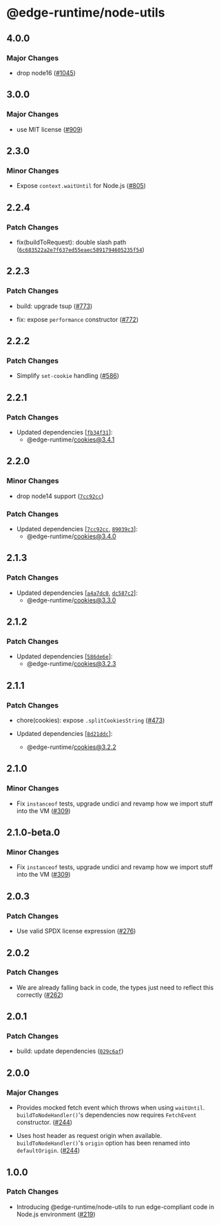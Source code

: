 # @edge-runtime/node-utils

## 4.0.0

### Major Changes

- drop node16 ([#1045](https://github.com/vercel/edge-runtime/pull/1045))

## 3.0.0

### Major Changes

- use MIT license ([#909](https://github.com/vercel/edge-runtime/pull/909))

## 2.3.0

### Minor Changes

- Expose `context.waitUntil` for Node.js ([#805](https://github.com/vercel/edge-runtime/pull/805))

## 2.2.4

### Patch Changes

- fix(buildToRequest): double slash path ([`6c683522a2e7f637ed55eaec5891794605235f54`](https://github.com/vercel/edge-runtime/commit/6c683522a2e7f637ed55eaec5891794605235f54))

## 2.2.3

### Patch Changes

- build: upgrade tsup ([#773](https://github.com/vercel/edge-runtime/pull/773))

- fix: expose `performance` constructor ([#772](https://github.com/vercel/edge-runtime/pull/772))

## 2.2.2

### Patch Changes

- Simplify `set-cookie` handling ([#586](https://github.com/vercel/edge-runtime/pull/586))

## 2.2.1

### Patch Changes

- Updated dependencies [[`fb34f31`](https://github.com/vercel/edge-runtime/commit/fb34f3172cf5f32c8e70151c2dcfdc5913ac8b8c)]:
  - @edge-runtime/cookies@3.4.1

## 2.2.0

### Minor Changes

- drop node14 support ([`7cc92cc`](https://github.com/vercel/edge-runtime/commit/7cc92ccd190c2d96483202d9f2e1a523778d1f48))

### Patch Changes

- Updated dependencies [[`7cc92cc`](https://github.com/vercel/edge-runtime/commit/7cc92ccd190c2d96483202d9f2e1a523778d1f48), [`89039c3`](https://github.com/vercel/edge-runtime/commit/89039c3680f9fbef9b83af4b56d94bd3d1cf4253)]:
  - @edge-runtime/cookies@3.4.0

## 2.1.3

### Patch Changes

- Updated dependencies [[`a4a7dc0`](https://github.com/vercel/edge-runtime/commit/a4a7dc09e4ba2debc9d336ca5fca03fea0c60248), [`dc587c2`](https://github.com/vercel/edge-runtime/commit/dc587c27e71cc9f717c9c58de85663156eab914b)]:
  - @edge-runtime/cookies@3.3.0

## 2.1.2

### Patch Changes

- Updated dependencies [[`586de6e`](https://github.com/vercel/edge-runtime/commit/586de6e7bc7bb18121ed2853a4598077a46a21cf)]:
  - @edge-runtime/cookies@3.2.3

## 2.1.1

### Patch Changes

- chore(cookies): expose `.splitCookiesString` ([#473](https://github.com/vercel/edge-runtime/pull/473))

- Updated dependencies [[`8d21ddc`](https://github.com/vercel/edge-runtime/commit/8d21ddc0dd9d37abb02a902f69c3902469a22a68)]:
  - @edge-runtime/cookies@3.2.2

## 2.1.0

### Minor Changes

- Fix `instanceof` tests, upgrade undici and revamp how we import stuff into the VM ([#309](https://github.com/vercel/edge-runtime/pull/309))

## 2.1.0-beta.0

### Minor Changes

- Fix `instanceof` tests, upgrade undici and revamp how we import stuff into the VM ([#309](https://github.com/vercel/edge-runtime/pull/309))

## 2.0.3

### Patch Changes

- Use valid SPDX license expression ([#276](https://github.com/vercel/edge-runtime/pull/276))

## 2.0.2

### Patch Changes

- We are already falling back in code, the types just need to reflect this correctly ([#262](https://github.com/vercel/edge-runtime/pull/262))

## 2.0.1

### Patch Changes

- build: update dependencies ([`029c6af`](https://github.com/vercel/edge-runtime/commit/029c6afe2b1a56a1c105663de6b0d6715a7b4f0a))

## 2.0.0

### Major Changes

- Provides mocked fetch event which throws when using `waitUntil`. `buildToNodeHandler()`'s dependencies now requires `FetchEvent` constructor. ([#244](https://github.com/vercel/edge-runtime/pull/244))

- Uses host header as request origin when available. `buildToNodeHandler()`'s `origin` option has been renamed into `defaultOrigin`. ([#244](https://github.com/vercel/edge-runtime/pull/244))

## 1.0.0

### Patch Changes

- Introducing @edge-runtime/node-utils to run edge-compliant code in Node.js environment ([#219](https://github.com/vercel/edge-runtime/pull/219))
